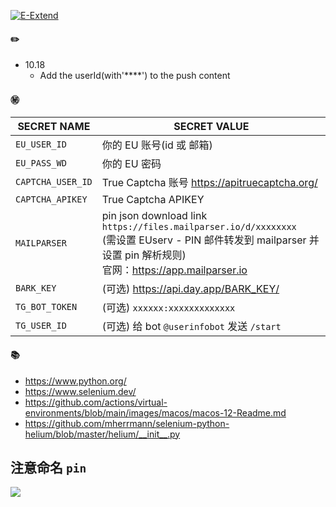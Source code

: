 [![E-Extend](https://github.com/mybdye/E/actions/workflows/main.yml/badge.svg)](https://github.com/mybdye/E/actions/workflows/main.yml)

#### ✏️
- 10.18
  - Add the userId(with'****') to the push content

#### ㊙️
|SECRET NAME|SECRET VALUE                                                                                            |
|-----|-------------------------------------------------------------------------------------------------------------|
|`EU_USER_ID`| 你的 EU 账号(id 或 邮箱)                                                                                                    |
|`EU_PASS_WD`| 你的 EU 密码                                                                                                    |
|`CAPTCHA_USER_ID`| True Captcha 账号 https://apitruecaptcha.org/                                                                 |
|`CAPTCHA_APIKEY`| True Captcha APIKEY                                                                                         |
|`MAILPARSER`| pin json download link `https://files.mailparser.io/d/xxxxxxxx`<br/>(需设置 EUserv - PIN 邮件转发到 mailparser 并设置 pin 解析规则)<br/> 官网：https://app.mailparser.io |
|`BARK_KEY`| (可选) https://api.day.app/BARK_KEY/                                                                          |
|`TG_BOT_TOKEN`| (可选) `xxxxxx:xxxxxxxxxxxxx`                                                                                 |
|`TG_USER_ID`| (可选) 给 bot `@userinfobot` 发送 `/start`                                                                       |


#### 📚
- https://www.python.org/
- https://www.selenium.dev/
- https://github.com/actions/virtual-environments/blob/main/images/macos/macos-12-Readme.md
- https://github.com/mherrmann/selenium-python-helium/blob/master/helium/__init__.py

## 注意命名 `pin`

<img src='https://github.com/MSE5/E/blob/main/pin.png'> <br/>

